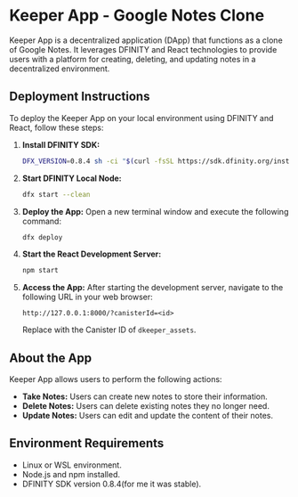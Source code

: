 # Keeper App - Google Notes Clone

Keeper App is a decentralized application (DApp) that functions as a clone of Google Notes. It leverages DFINITY and React technologies to provide users with a platform for creating, deleting, and updating notes in a decentralized environment.


## Deployment Instructions

To deploy the Keeper App on your local environment using DFINITY and React, follow these steps:

1. **Install DFINITY SDK:**
   ```bash
   DFX_VERSION=0.8.4 sh -ci "$(curl -fsSL https://sdk.dfinity.org/install.sh)"
   ```

2. **Start DFINITY Local Node:**
   ```bash
   dfx start --clean
   ```

3. **Deploy the App:**
   Open a new terminal window and execute the following command:
   ```bash
   dfx deploy
   ```

4. **Start the React Development Server:**
   ```bash
   npm start
   ```

5. **Access the App:**
   After starting the development server, navigate to the following URL in your web browser:
   ```
   http://127.0.0.1:8000/?canisterId=<id>
   ```
   Replace with the Canister ID of `dkeeper_assets`.

## About the App

Keeper App allows users to perform the following actions:

- **Take Notes:** Users can create new notes to store their information.
- **Delete Notes:** Users can delete existing notes they no longer need.
- **Update Notes:** Users can edit and update the content of their notes.

## Environment Requirements

- Linux or WSL environment.
- Node.js and npm installed.
- DFINITY SDK version 0.8.4(for me it was stable).

